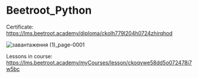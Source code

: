 # Beetroot_Python

Certificate:
https://lms.beetroot.academy/diploma/ckolh779l204h0724zhirqhod

![завантаження (1)_page-0001](https://user-images.githubusercontent.com/84373882/195613296-0d862524-acbe-4f51-b336-c093dba69b5c.jpg)

Lessons in course:
https://lms.beetroot.academy/myCourses/lesson/ckoqywe58dd5o072478i7w5bc

